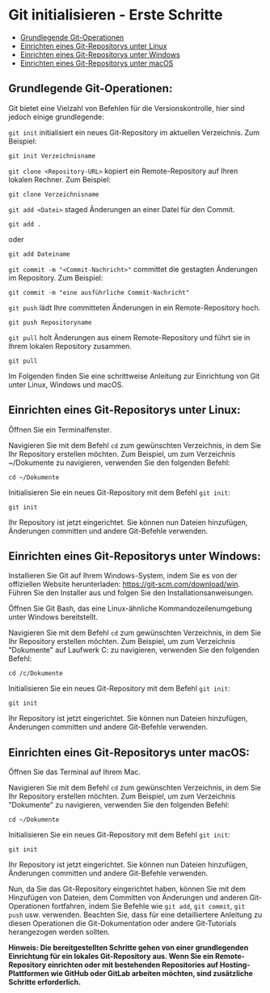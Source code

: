 # Git initialisieren - Erste Schritte

- [Grundlegende Git-Operationen](#grundlegende-git-operationen)
- [Einrichten eines Git-Repositorys unter Linux](#einrichten-eines-git-repositorys-unter-linux)
- [Einrichten eines Git-Repositorys unter Windows](#einrichten-eines-git-repositorys-unter-windows)
- [Einrichten eines Git-Repositorys unter macOS](#einrichten-eines-git-repositorys-unter-macos)

## Grundlegende Git-Operationen:
Git bietet eine Vielzahl von Befehlen für die Versionskontrolle, hier sind jedoch einige grundlegende:

`git init` initialisiert ein neues Git-Repository im aktuellen Verzeichnis. Zum Beispiel:
```
git init Verzeichnisname
```
`git clone <Repository-URL>` kopiert ein Remote-Repository auf Ihren lokalen Rechner. Zum Beispiel:
```
git clone Verzeichnisname
```
`git add <Datei>` staged Änderungen an einer Datei für den Commit.
```
git add . 
```
oder
```
git add Dateiname
```
`git commit -m "<Commit-Nachricht>"` committet die gestagten Änderungen im Repository. Zum Beispiel:
```
git commit -m "eine ausführliche Commit-Nachricht"
```

`git push` lädt Ihre committeten Änderungen in ein Remote-Repository hoch.
```
git push Repositoryname
```
`git pull` holt Änderungen aus einem Remote-Repository und führt sie in Ihrem lokalen Repository zusammen.
```
git pull
```

Im Folgenden finden Sie eine schrittweise Anleitung zur Einrichtung von Git unter Linux, Windows und macOS.

## Einrichten eines Git-Repositorys unter Linux:

Öffnen Sie ein Terminalfenster.

Navigieren Sie mit dem Befehl `cd` zum gewünschten Verzeichnis, in dem Sie Ihr Repository erstellen möchten. Zum Beispiel, um zum Verzeichnis ~/Dokumente zu navigieren, verwenden Sie den folgenden Befehl:

```
cd ~/Dokumente
```
Initialisieren Sie ein neues Git-Repository mit dem Befehl `git init`:

```
git init
```
Ihr Repository ist jetzt eingerichtet. Sie können nun Dateien hinzufügen, Änderungen committen und andere Git-Befehle verwenden.

## Einrichten eines Git-Repositorys unter Windows:

Installieren Sie Git auf Ihrem Windows-System, indem Sie es von der offiziellen Website herunterladen: https://git-scm.com/download/win. Führen Sie den Installer aus und folgen Sie den Installationsanweisungen.

Öffnen Sie Git Bash, das eine Linux-ähnliche Kommandozeilenumgebung unter Windows bereitstellt.

Navigieren Sie mit dem Befehl `cd` zum gewünschten Verzeichnis, in dem Sie Ihr Repository erstellen möchten. Zum Beispiel, um zum Verzeichnis "Dokumente" auf Laufwerk C: zu navigieren, verwenden Sie den folgenden Befehl:

```
cd /c/Dokumente
```
Initialisieren Sie ein neues Git-Repository mit dem Befehl `git init`:

```
git init
```
Ihr Repository ist jetzt eingerichtet. Sie können nun Dateien hinzufügen, Änderungen committen und andere Git-Befehle verwenden.

## Einrichten eines Git-Repositorys unter macOS:

Öffnen Sie das Terminal auf Ihrem Mac.

Navigieren Sie mit dem Befehl `cd` zum gewünschten Verzeichnis, in dem Sie Ihr Repository erstellen möchten. Zum Beispiel, um zum Verzeichnis "Dokumente" zu navigieren, verwenden Sie den folgenden Befehl:

```
cd ~/Dokumente
```
Initialisieren Sie ein neues Git-Repository mit dem Befehl `git init`:

```
git init
```
Ihr Repository ist jetzt eingerichtet. Sie können nun Dateien hinzufügen, Änderungen committen und andere Git-Befehle verwenden.

Nun, da Sie das Git-Repository eingerichtet haben, können Sie mit dem Hinzufügen von Dateien, dem Committen von Änderungen und anderen Git-Operationen fortfahren, indem Sie Befehle wie `git add`, `git commit`, `git push` usw. verwenden. Beachten Sie, dass für eine detailliertere Anleitung zu diesen Operationen die Git-Dokumentation oder andere Git-Tutorials herangezogen werden sollten.

**Hinweis: Die bereitgestellten Schritte gehen von einer grundlegenden Einrichtung für ein lokales Git-Repository aus. Wenn Sie ein Remote-Repository einrichten oder mit bestehenden Repositories auf Hosting-Plattformen wie GitHub oder GitLab arbeiten möchten, sind zusätzliche Schritte erforderlich.**